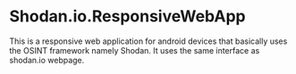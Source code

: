 # Shodan.io.ResponsiveWebApp
This is a responsive web application for android devices that basically uses the OSINT 
framework namely Shodan. It uses the same interface as shodan.io webpage.
